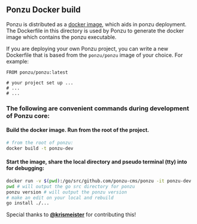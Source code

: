 ## Ponzu Docker build

Ponzu is distributed as a [docker image](https://hub.docker.com/r/ponzu/ponzu/), 
which aids in ponzu deployment. The Dockerfile in this directory is used by Ponzu 
to generate the docker image which contains the ponzu executable.

If you are deploying your own Ponzu project, you can write a new Dockerfile that
is based from the `ponzu/ponzu` image of your choice. For example:
```docker
FROM ponzu/ponzu:latest

# your project set up ...
# ...
# ...
```

### The following are convenient commands during development of Ponzu core:

#### Build the docker image. Run from the root of the project.
```bash
# from the root of ponzu:
docker build -t ponzu-dev
```

#### Start the image, share the local directory and pseudo terminal (tty) into for debugging:
```bash
docker run -v $(pwd):/go/src/github.com/ponzu-cms/ponzu -it ponzu-dev
pwd # will output the go src directory for ponzu
ponzu version # will output the ponzu version
# make an edit on your local and rebuild
go install ./...
```

Special thanks to [**@krismeister**](https://github.com/krismeister) for contributing this!